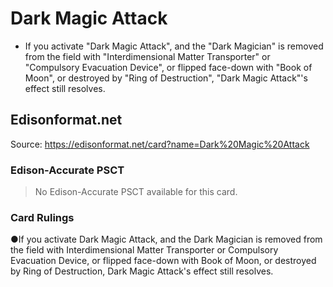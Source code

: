 # Dark Magic Attack

*   If you activate "Dark Magic Attack", and the "Dark Magician" is removed from the field with "Interdimensional Matter Transporter" or "Compulsory Evacuation Device", or flipped face-down with "Book of Moon", or destroyed by "Ring of Destruction", "Dark Magic Attack"'s effect still resolves.

## Edisonformat.net

Source: https://edisonformat.net/card?name=Dark%20Magic%20Attack

### Edison-Accurate PSCT

> No Edison-Accurate PSCT available for this card.

### Card Rulings

●If you activate Dark Magic Attack, and the Dark Magician is removed from the field with Interdimensional Matter Transporter or Compulsory Evacuation Device, or flipped face-down with Book of Moon, or destroyed by Ring of Destruction, Dark Magic Attack's effect still resolves.
            